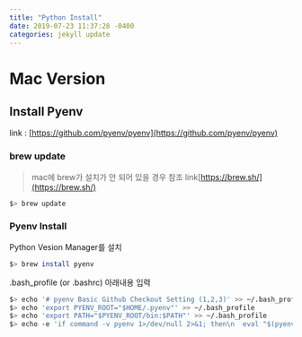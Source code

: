 ```yaml
---
title: "Python Install"
date: 2019-07-23 11:37:28 -0400
categories: jekyll update
---
```


# Mac Version

## Install Pyenv

link : [https://github.com/pyenv/pyenv](https://github.com/pyenv/pyenv)

### brew update

>mac에 brew가 설치가 안 되어 있을 경우 참조
>link[https://brew.sh/](https://brew.sh/)

``` bash
$> brew update
```

### Pyenv Install

Python Vesion Manager를 설치

``` bash
$> brew install pyenv
```

.bash_profile (or .bashrc) 아래내용 입력
``` bash
$> echo '# pyenv Basic Github Checkout Setting (1,2,3)' >> ~/.bash_profile
$> echo 'export PYENV_ROOT="$HOME/.pyenv"' >> ~/.bash_profile
$> echo 'export PATH="$PYENV_ROOT/bin:$PATH"' >> ~/.bash_profile
$> echo -e 'if command -v pyenv 1>/dev/null 2>&1; then\n  eval "$(pyenv init -)"\nfi' >> ~/.bash_profile
```


